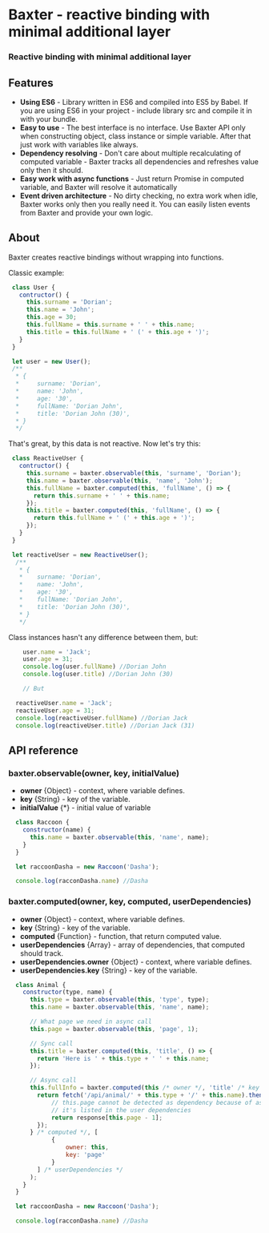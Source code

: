 Baxter - reactive binding with minimal additional layer
======

### Reactive binding with minimal additional layer

## Features

* **Using ES6** - Library written in ES6 and compiled into ES5 by Babel. If you are using ES6 in your project - include library src and compile it in with your bundle.
* **Easy to use** - The best interface is no interface. Use Baxter API only when constructing object, class instance or simple variable. After that just work with variables like always.
* **Dependency resolving** - Don't care about multiple recalculating of computed variable - Baxter tracks all dependencies and refreshes value only then it should.
* **Easy work with async functions** - Just return Promise in computed variable, and Baxter will resolve it automatically
* **Event driven architecture** - No dirty checking, no extra work when idle, Baxter works only then you really need it. You can easily listen events from Baxter and provide your own logic.

## About

Baxter creates reactive bindings without wrapping into functions.

Classic example:

```javascript
 class User {
   contructor() {
     this.surname = 'Dorian';
     this.name = 'John';
     this.age = 30;
     this.fullName = this.surname + ' ' + this.name;
     this.title = this.fullName + ' (' + this.age + ')';
   }
 }

 let user = new User();
 /**
  * {
  *	    surname: 'Dorian',
  *	    name: 'John',
  *	    age: '30',
  *	    fullName: 'Dorian John',
  *	    title: 'Dorian John (30)',
  * }
  */
```

That's great, by this data is not reactive. Now let's try this:

```javascript
 class ReactiveUser {
   contructor() {
     this.surname = baxter.observable(this, 'surname', 'Dorian');
     this.name = baxter.observable(this, 'name', 'John');
     this.fullName = baxter.computed(this, 'fullName', () => {
       return this.surname + ' ' + this.name;
     });
     this.title = baxter.computed(this, 'fullName', () => {
       return this.fullName + ' (' + this.age + ')';
     });
   }
 }

 let reactiveUser = new ReactiveUser();
  /**
   * {
   *    surname: 'Dorian',
   *    name: 'John',
   *    age: '30',
   *    fullName: 'Dorian John',
   *    title: 'Dorian John (30)',
   * }
   */
```

Class instances hasn't any difference between them, but:

```javascript
	user.name = 'Jack';
	user.age = 31;
	console.log(user.fullName) //Dorian John
	console.log(user.title) //Dorian John (30)

	// But

  reactiveUser.name = 'Jack';
  reactiveUser.age = 31;
  console.log(reactiveUser.fullName) //Dorian Jack
  console.log(reactiveUser.title) //Dorian Jack (31)
```

## API reference

### baxter.observable(owner, key, initialValue)

* **owner** {Object} - context, where variable defines.
* **key** {String} - key of the variable.
* **initialValue** {*} - initial value of variable

```javascript
  class Raccoon {
    constructor(name) {
      this.name = baxter.observable(this, 'name', name);
    }
  }

  let raccoonDasha = new Raccoon('Dasha');

  console.log(racconDasha.name) //Dasha
```

### baxter.computed(owner, key, computed, userDependencies)

* **owner** {Object} - context, where variable defines.
* **key** {String} - key of the variable.
* **computed** {Function} - function, that return computed value.
* **userDependencies** {Array} - array of dependencies, that computed should track.
* **userDependencies.owner** {Object} - context, where variable defines.
* **userDependencies.key** {String} - key of the variable.

```javascript
  class Animal {
    constructor(type, name) {
      this.type = baxter.observable(this, 'type', type);
      this.name = baxter.observable(this, 'name', name);

      // What page we need in async call
      this.page = baxter.observable(this, 'page', 1);

      // Sync call
      this.title = baxter.computed(this, 'title', () => {
        return 'Here is ' + this.type + ' ' + this.name;
      });

      // Async call
      this.fullInfo = baxter.computed(this /* owner */, 'title' /* key */, () => {
        return fetch('/api/animal/' + this.type + '/' + this.name).then((response) => {
            // this.page cannot be detected as dependency because of async nature of function,
            // it's listed in the user dependencies
            return response[this.page - 1];
        });
      } /* computed */, [
            {
                owner: this,
                key: 'page'
            }
        ] /* userDependencies */
      );
    }
  }

  let raccoonDasha = new Raccoon('Dasha');

  console.log(racconDasha.name) //Dasha
```
